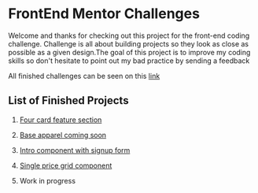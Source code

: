 # FrontEnd Mentor Challenges

Welcome and thanks for checking out this project for the front-end coding challenge. Challenge is all about building projects so they look as close as possible as a given design.The goal of this project is to improve my coding skills so don't hesitate to point out my bad practice by sending a feedback

All finished challenges can be seen on this [link][1]


## List of Finished Projects

1. [Four card feature section][2]

1. [Base apparel coming soon][3]

1. [Intro component with signup form][4]


1. [Single price grid component][5]

1. Work in progress






[1]: https://youthful-babbage-67cb27.netlify.com
[2]: https://youthful-babbage-67cb27.netlify.com/four-card-feature-section-master/index.html
[3]: https://youthful-babbage-67cb27.netlify.com/base-apparel-coming-soon-master/index.html
[4]: https://youthful-babbage-67cb27.netlify.com/intro-component-with-signup-form-master/index.html
[5]: https://youthful-babbage-67cb27.netlify.com/single-price-grid-component-master/index.html
